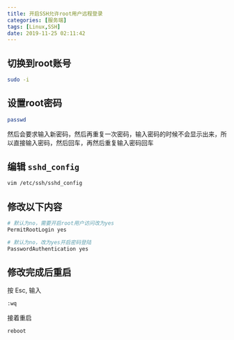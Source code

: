 ```yaml
---
title: 开启SSH允许root用户远程登录
categories: [服务端]
tags: [Linux,SSH]
date: 2019-11-25 02:11:42
---
```


<!-- more -->

## 切换到root账号

```sh
sudo -i
```

## 设置root密码

```sh
passwd
```

然后会要求输入新密码，然后再重复一次密码，输入密码的时候不会显示出来，所以直接输入密码，然后回车，再然后重复输入密码回车

## 编辑 `sshd_config`

```sh
vim /etc/ssh/sshd_config
```

## 修改以下内容

```sh
# 默认为no，需要开启root用户访问改为yes
PermitRootLogin yes
```

```sh
# 默认为no，改为yes开启密码登陆
PasswordAuthentication yes
```

## 修改完成后重启

按 Esc, 输入

```sh
:wq
```

接着重启

```sh
reboot
```
